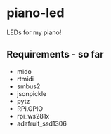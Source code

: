 # piano-led

LEDs for my piano!

## Requirements - so far

- mido
- rtmidi
- smbus2
- jsonpickle
- pytz
- RPi.GPIO
- rpi_ws281x
- adafruit_ssd1306
